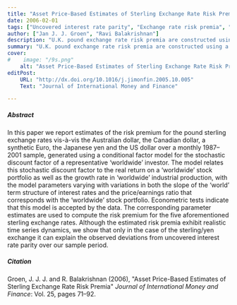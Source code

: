 ```yaml
---
title: "Asset Price-Based Estimates of Sterling Exchange Rate Risk Premia" 
date: 2006-02-01
tags: ["Uncovered interest rate parity", "Exchange rate risk premia", "Conditional linear factor models", "Habit persistence in consumption"]
author: ["Jan J. J. Groen", "Ravi Balakrishnan"]
description: "U.K. pound exchange rate risk premia are constructed using a conditional factor model for the stochastic discount factor, with the discount factor depending on the real return on a ‘worldwide’ stock portfolio and ‘worldwide’ industrial production growth, and time-varying model parameters that depend on the slope of the ‘world’ term structure of interest rates and the price/earnings ratio that corresponds with the ‘worldwide’ stock portfolio. Published in the Journal of International Money and Finance, 2006."
summary: "U.K. pound exchange rate risk premia are constructed using a conditional factor model for the stochastic discount factor, with the discount factor depending on the real return on a ‘worldwide’ stock portfolio and ‘worldwide’ industrial production growth, and time-varying model parameters that depend on the slope of the ‘world’ term structure of interest rates and the price/earnings ratio that corresponds with the ‘worldwide’ stock portfolio. Published in the Journal of International Money and Finance, 2006." 
cover:
#    image: "/9s.png"
    alt: "Asset Price-Based Estimates of Sterling Exchange Rate Risk Premia"
editPost:
    URL: "http://dx.doi.org/10.1016/j.jimonfin.2005.10.005"
    Text: "Journal of International Money and Finance"

---
```

##### Abstract

In this paper we report estimates of the risk premium for the pound sterling exchange rates vis-à-vis the Australian dollar, the Canadian dollar, a synthetic Euro, the Japanese yen and the US dollar over a monthly 1987–2001 sample, generated using a conditional factor model for the stochastic discount factor of a representative ‘worldwide’ investor. The model relates this stochastic discount factor to the real return on a ‘worldwide’ stock portfolio as well as the growth rate in ‘worldwide’ industrial production, with the model parameters varying with variations in both the slope of the ‘world’ term structure of interest rates and the price/earnings ratio that corresponds with the ‘worldwide’ stock portfolio. Econometric tests indicate that this model is accepted by the data. The corresponding parameter estimates are used to compute the risk premium for the five aforementioned sterling exchange rates. Although the estimated risk premia exhibit realistic time series dynamics, we show that only in the case of the sterling/yen exchange it can explain the observed deviations from uncovered interest rate parity over our sample period.

##### Citation

Groen, J. J. J. and R. Balakrishnan (2006), "Asset Price-Based Estimates of Sterling Exchange Rate Risk Premia" *Journal of International Money and Finance*: Vol. 25, pages 71–92.